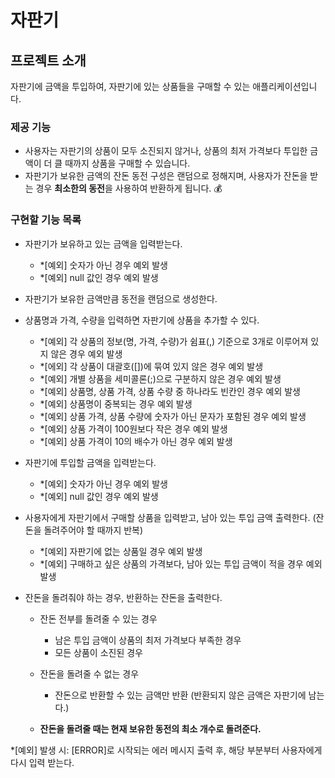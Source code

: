 # 자판기

## 프로젝트 소개
자판기에 금액을 투입하여, 자판기에 있는 상품들을 구매할 수 있는 애플리케이션입니다.

### 제공 기능
- 사용자는 자판기의 상품이 모두 소진되지 않거나, 상품의 최저 가격보다 투입한 금액이 더 클 때까지 상품을 구매할 수 있습니다.
- 자판기가 보유한 금액의 잔돈 동전 구성은 랜덤으로 정해지며, 사용자가 잔돈을 받는 경우 **최소한의 동전**을 사용하여 반환하게 됩니다. 💰


### 구현할 기능 목록
- 자판기가 보유하고 있는 금액을 입력받는다.
    - *[예외] 숫자가 아닌 경우 예외 발생
    - *[예외] null 값인 경우 예외 발생


- 자판기가 보유한 금액만큼 동전을 랜덤으로 생성한다.
  

- 상품명과 가격, 수량을 입력하면 자판기에 상품을 추가할 수 있다.
    - *[예외] 각 상품의 정보(명, 가격, 수량)가 쉼표(,) 기준으로 3개로 이루어져 있지 않은 경우 예외 발생 
    - *[에외] 각 상품이 대괄호([])에 묶여 있지 않은 경우 예외 발생
    - *[예외] 개별 상품을 세미콜론(;)으로 구분하지 않은 경우 예외 발생
    - *[예외] 상품명, 상품 가격, 상품 수량 중 하나라도 빈칸인 경우 예외 발생
    - *[예외] 상품명이 중복되는 경우 예외 발생
    - *[예외] 상품 가격, 상품 수량에 숫자가 아닌 문자가 포함된 경우 예외 발생
    - *[예외] 상품 가격이 100원보다 작은 경우 예외 발생
    - *[예외] 상품 가격이 10의 배수가 아닌 경우 예외 발생

  
- 자판기에 투입할 금액을 입력받는다.
    - *[예외] 숫자가 아닌 경우 예외 발생  
    - *[예외] null 값인 경우 예외 발생
  

- 사용자에게 자판기에서 구매할 상품을 입력받고, 남아 있는 투입 금액 출력한다. (잔돈을 돌려주어야 할 때까지 반복)
    - *[예외] 자판기에 없는 상품일 경우 예외 발생
    - *[예외] 구매하고 싶은 상품의 가격보다, 남아 있는 투입 금액이 적을 경우 예외 발생


- 잔돈을 돌려줘야 하는 경우, 반환하는 잔돈을 출력한다.
    - 잔돈 전부를 돌려줄 수 있는 경우
      - 남은 투입 금액이 상품의 최저 가격보다 부족한 경우
      - 모든 상품이 소진된 경우
      
    - 잔돈을 돌려줄 수 없는 경우 
      - 잔돈으로 반환할 수 있는 금액만 반환 (반환되지 않은 금액은 자판기에 남는다.)
  
    - **잔돈을 돌려줄 때는 현재 보유한 동전의 최소 개수로 돌려준다.**


*[예외] 발생 시: [ERROR]로 시작되는 에러 메시지 출력 후, 해당 부분부터 사용자에게 다시 입력 받는다.
